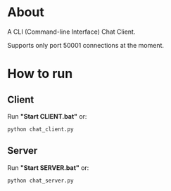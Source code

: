 # About
A CLI (Command-line Interface) Chat Client.

Supports only port 50001 connections at the moment.

# How to run
## Client
Run **"Start CLIENT.bat"** or:
```
python chat_client.py
```
## Server
Run **"Start SERVER.bat"** or:
```
python chat_server.py
```
